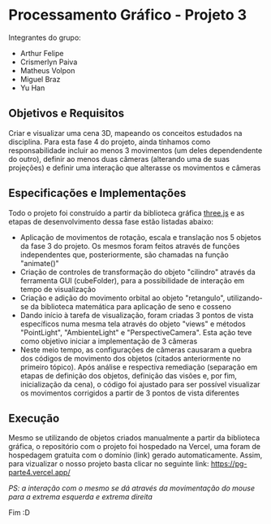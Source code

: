 # Processamento Gráfico - Projeto 3

Integrantes do grupo:
* Arthur Felipe
* Crismerlyn Paiva
* Matheus Volpon
* Miguel Braz
* Yu Han

## Objetivos e Requisitos
Criar e visualizar uma cena 3D, mapeando os conceitos estudados na disciplina. Para esta fase 4 do projeto, ainda tínhamos como responsabilidade incluir ao menos 3 movimentos (um deles dependendente do outro), definir ao menos duas câmeras (alterando uma de suas projeções) e definir uma interação que alterasse os movimentos e câmeras

## Especificações e Implementações
Todo o projeto foi construído a partir da biblioteca gráfica [three.js](https://threejs.org/) e as etapas de desenvolvimento dessa fase estão listadas abaixo:
* Aplicação de movimentos de rotação, escala e translação nos 5 objetos da fase 3 do projeto. Os mesmos foram feitos através de funções independentes que, posteriormente, são chamadas na função "animate()"
* Criação de controles de transformação do objeto "cilindro" através da ferramenta GUI (cubeFolder), para a possibilidade de interação em tempo de visualização
* Criação e adição do movimento orbital ao objeto "retangulo", utilizando-se da biblioteca matemática para aplicação de seno e cosseno
* Dando início à tarefa de visualização, foram criadas 3 pontos de vista específicos numa mesma tela através do objeto "views" e métodos "PointLight", "AmbienteLight" e "PerspectiveCamera". Esta ação teve como objetivo iniciar a implementação de 3 câmeras
* Neste meio tempo, as configurações de câmeras causaram a quebra dos códigos de movimento dos objetos (citados anteriormente no primeiro tópico). Após análise e respectiva remediação (separação em etapas de definição dos objetos, definição das visões e, por fim, inicialização da cena), o código foi ajustado para ser possível visualizar os movimentos corrigidos a partir de 3 pontos de vista diferentes

## Execução
Mesmo se utilizando de objetos criados manualmente a partir da biblioteca gráfica, o repositório com o projeto foi hospedado na Vercel, uma foram de hospedagem gratuita com o domínio (link) gerado automaticamente. Assim, para vizualizar o nosso projeto basta clicar no seguinte link: https://pg-parte4.vercel.app/

_PS: a interação com o mesmo se dá através da movimentação do mouse para a extrema esquerda e extrema direita_

Fim :D
